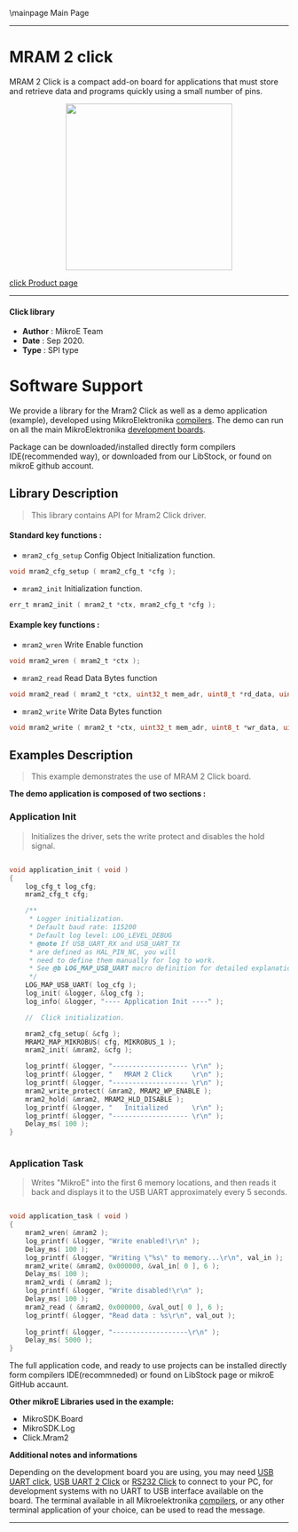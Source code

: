 \mainpage Main Page
 
---
# MRAM 2 click

MRAM 2 Click is a compact add-on board for applications that must store and retrieve data and programs quickly using a small number of pins.

<p align="center">
  <img src="https://download.mikroe.com/images/click_for_ide/mram2_click.png" height=300px>
</p>

[click Product page](https://www.mikroe.com/mram-2-click)

---


#### Click library 

- **Author**        : MikroE Team
- **Date**          : Sep 2020.
- **Type**          : SPI type


# Software Support

We provide a library for the Mram2 Click 
as well as a demo application (example), developed using MikroElektronika 
[compilers](https://shop.mikroe.com/compilers). 
The demo can run on all the main MikroElektronika [development boards](https://shop.mikroe.com/development-boards).

Package can be downloaded/installed directly form compilers IDE(recommended way), or downloaded from our LibStock, or found on mikroE github account. 

## Library Description

> This library contains API for Mram2 Click driver.

#### Standard key functions :

- `mram2_cfg_setup` Config Object Initialization function.
```c
void mram2_cfg_setup ( mram2_cfg_t *cfg ); 
```

- `mram2_init` Initialization function.
```c
err_t mram2_init ( mram2_t *ctx, mram2_cfg_t *cfg );
```

#### Example key functions :

- `mram2_wren` Write Enable function
```c
void mram2_wren ( mram2_t *ctx );
```

- `mram2_read` Read Data Bytes function
```c
void mram2_read ( mram2_t *ctx, uint32_t mem_adr, uint8_t *rd_data, uint8_t n_bytes );
```

- `mram2_write` Write Data Bytes function
```c
void mram2_write ( mram2_t *ctx, uint32_t mem_adr, uint8_t *wr_data, uint8_t n_bytes );
```

## Examples Description

> This example demonstrates the use of MRAM 2 Click board.

**The demo application is composed of two sections :**

### Application Init 

> Initializes the driver, sets the write protect and disables the hold signal.

```c

void application_init ( void )
{
    log_cfg_t log_cfg;
    mram2_cfg_t cfg;

    /** 
     * Logger initialization.
     * Default baud rate: 115200
     * Default log level: LOG_LEVEL_DEBUG
     * @note If USB_UART_RX and USB_UART_TX 
     * are defined as HAL_PIN_NC, you will 
     * need to define them manually for log to work. 
     * See @b LOG_MAP_USB_UART macro definition for detailed explanation.
     */
    LOG_MAP_USB_UART( log_cfg );
    log_init( &logger, &log_cfg );
    log_info( &logger, "---- Application Init ----" );

    //  Click initialization.

    mram2_cfg_setup( &cfg );
    MRAM2_MAP_MIKROBUS( cfg, MIKROBUS_1 );
    mram2_init( &mram2, &cfg );

    log_printf( &logger, "------------------- \r\n" );
    log_printf( &logger, "   MRAM 2 Click     \r\n" );
    log_printf( &logger, "------------------- \r\n" );
    mram2_write_protect( &mram2, MRAM2_WP_ENABLE );
    mram2_hold( &mram2, MRAM2_HLD_DISABLE );
    log_printf( &logger, "   Initialized      \r\n" );
    log_printf( &logger, "------------------- \r\n" );
    Delay_ms( 100 );
}
  
```

### Application Task

> Writes "MikroE" into the first 6 memory locations, and then reads it back 
> and displays it to the USB UART approximately every 5 seconds.

```c

void application_task ( void )
{
    mram2_wren( &mram2 );
    log_printf( &logger, "Write enabled!\r\n" );
    Delay_ms( 100 );
    log_printf( &logger, "Writing \"%s\" to memory...\r\n", val_in );
    mram2_write( &mram2, 0x000000, &val_in[ 0 ], 6 );
    Delay_ms( 100 );
    mram2_wrdi ( &mram2 );
    log_printf( &logger, "Write disabled!\r\n" );
    Delay_ms( 100 );
    mram2_read ( &mram2, 0x000000, &val_out[ 0 ], 6 );
    log_printf( &logger, "Read data : %s\r\n", val_out );
    
    log_printf( &logger, "-------------------\r\n" );
    Delay_ms( 5000 );
}  

```

The full application code, and ready to use projects can be  installed directly form compilers IDE(recommneded) or found on LibStock page or mikroE GitHub accaunt.

**Other mikroE Libraries used in the example:** 

- MikroSDK.Board
- MikroSDK.Log
- Click.Mram2

**Additional notes and informations**

Depending on the development board you are using, you may need 
[USB UART click](https://shop.mikroe.com/usb-uart-click), 
[USB UART 2 Click](https://shop.mikroe.com/usb-uart-2-click) or 
[RS232 Click](https://shop.mikroe.com/rs232-click) to connect to your PC, for 
development systems with no UART to USB interface available on the board. The 
terminal available in all Mikroelektronika 
[compilers](https://shop.mikroe.com/compilers), or any other terminal application 
of your choice, can be used to read the message.



---
